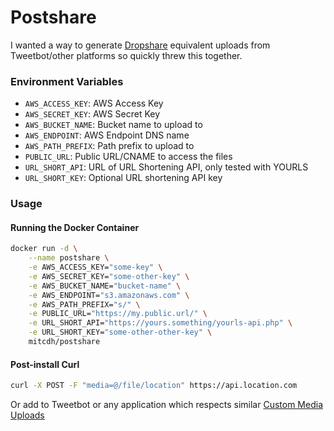 # Postshare

I wanted a way to generate [Dropshare](https://getdropsha.re) equivalent uploads from Tweetbot/other platforms so quickly threw this together.

### Environment Variables

* `AWS_ACCESS_KEY`: AWS Access Key
* `AWS_SECRET_KEY`: AWS Secret Key
* `AWS_BUCKET_NAME`: Bucket name to upload to
* `AWS_ENDPOINT`: AWS Endpoint DNS name
* `AWS_PATH_PREFIX`: Path prefix to upload to
* `PUBLIC_URL`: Public URL/CNAME to access the files
* `URL_SHORT_API`: URL of URL Shortening API, only tested with YOURLS
* `URL_SHORT_KEY`: Optional URL shortening API key

### Usage
#### Running the Docker Container
````bash
docker run -d \
    --name postshare \
    -e AWS_ACCESS_KEY="some-key" \
    -e AWS_SECRET_KEY="some-other-key" \
    -e AWS_BUCKET_NAME="bucket-name" \
    -e AWS_ENDPOINT="s3.amazonaws.com" \
    -e AWS_PATH_PREFIX="s/" \
    -e PUBLIC_URL="https://my.public.url/" \
    -e URL_SHORT_API="https://yours.something/yourls-api.php" \
    -e URL_SHORT_KEY="some-other-other-key" \
    mitcdh/postshare
````

#### Post-install Curl
```bash
curl -X POST -F "media=@/file/location" https://api.location.com
```

Or add to Tweetbot or any application which respects similar [Custom Media Uploads](http://tapbots.net/tweetbot/custom_media/)
